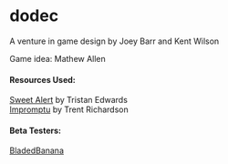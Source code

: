 dodec
=====
A venture in game design by Joey Barr and Kent Wilson

Game idea: Mathew Allen
<h4>Resources Used:</h4>
<a href = "https://github.com/t4t5/sweetalert">Sweet Alert</a> by Tristan Edwards<br>
<a href = "http://trentrichardson.com/Impromptu/">Impromptu</a> by Trent Richardson

<h4>Beta Testers:</h4>
<a href = "https://github.com/BladedBanana">BladedBanana</a>
